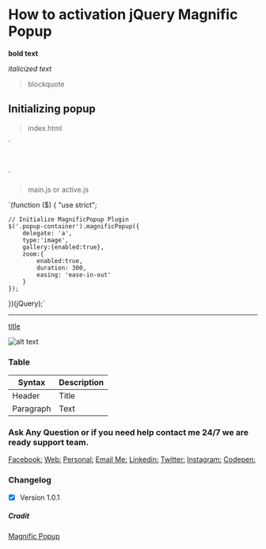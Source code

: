# How to activation jQuery Magnific Popup


**bold text**

*italicized text*
> blockquote

## Initializing popup

> index.html

`<div class="popup-container">     
    <a href="https://farm4.staticflickr.com/3403/3657053401_3e106f8b51_z.jpg?zz=1">
        <img src="https://farm4.staticflickr.com/3403/3657053401_3e106f8b51_z.jpg?zz=1" alt="" />
    </a>
</div>`

> main.js or active.js

`(function ($) {
    "use strict";

    // Initialize MagnificPopup Plugin
    $('.popup-container').magnificPopup({
        delegate: 'a',
        type:'image',
        gallery:{enabled:true},
        zoom:{
            enabled:true,
            duration: 300,
            easing: 'ease-in-out'
        }
    });

})(jQuery);`


---

[title](https://www.example.com)

![alt text](image.jpg)


### Table

| Syntax | Description |
| ----------- | ----------- |
| Header | Title |
| Paragraph | Text |


### Ask Any Question or if you need help contact me 24/7 we are ready support team.

[Facebook:](https://www.facebook.com/PMPROSANTA0)
[Web:](http://presstechit-institute.com/)
[Personal:](http://pm-prosanto.themefusions.com/)
[Email Me:](mailto:prosantomazumder@gmail.com)
[Linkedin:](https://www.linkedin.com/in/prosantomazumder/)
[Twitter:](https://twitter.com/prosantomazumd1)
[Instagram:](https://www.instagram.com/prosantomazumder/)
[Codepen:](https://codepen.io/ProsantaMazumder)


### Changelog
- [x] Version 1.0.1

##### Cradit
[Magnific Popup](https://dimsemenov.com/plugins/magnific-popup/)



